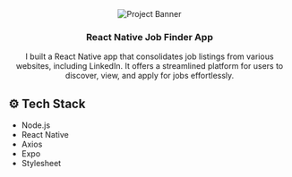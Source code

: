 <div align="center">
<img src="![4](https://github.com/123Akshat/Job-Listing-Portal/assets/103346687/093a2c76-9832-44d8-bfe5-8a317656e045)" alt="Project Banner">
  <h3 align="center">React Native Job Finder App</h3>

   <div align="center">
    I built a React Native app that consolidates job listings from various websites, including LinkedIn. It offers a streamlined platform for users to discover, view, and apply for jobs effortlessly.
    </div>
</div>

## <a name="tech-stack">⚙️ Tech Stack</a>

- Node.js
- React Native
- Axios
- Expo
- Stylesheet


